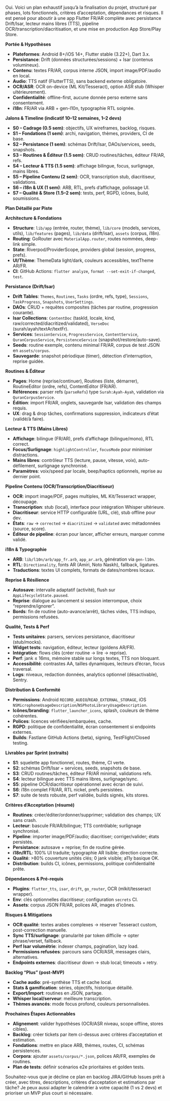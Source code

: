 Oui. Voici un plan exhaustif jusqu’à la finalisation du projet, structuré par phases, lots fonctionnels, critères d’acceptation, dépendances et risques. Il est pensé pour aboutir à une app Flutter FR/AR complète avec persistance Drift/Isar, lecteur mains libres (TTS), pipeline OCR/transcription/diacritisation, et une mise en production App Store/Play Store.

**Portée & Hypothèses**
- **Plateformes**: Android 8+/iOS 14+, Flutter stable (3.22+), Dart 3.x.
- **Persistance**: Drift (données structurées/sessions) + Isar (contenus volumineux).
- **Contenu**: textes FR/AR, corpus interne JSON, import image/PDF/audio en local.
- **Audio**: TTS natif (FlutterTTS), sans backend externe obligatoire.
- **OCR/ASR**: OCR on-device (ML Kit/Tesseract), option ASR stub (Whisper ultérieurement).
- **Confidentialité**: offline-first, aucune donnée perso externe sans consentement.
- **i18n**: FR/AR via ARB + gen-l10n, typographie RTL soignée.

**Jalons & Timeline (indicatif 10–12 semaines, 1–2 devs)**
- **S0 – Cadrage (0.5 sem)**: objectifs, UX wireframes, backlog, risques.
- **S1 – Fondations (1 sem)**: archi, navigation, thèmes, providers, CI de base.
- **S2 – Persistance (1 sem)**: schémas Drift/Isar, DAOs/services, seeds, snapshots.
- **S3 – Routines & Éditeur (1.5 sem)**: CRUD routines/tâches, éditeur FR/AR, refs.
- **S4 – Lecteur & TTS (1.5 sem)**: affichage bilingue, focus, surlignage, mains libres.
- **S5 – Pipeline Contenu (2 sem)**: OCR, transcription stub, diacritiseur, validations.
- **S6 – i18n & UX (1 sem)**: ARB, RTL, prefs d’affichage, polissage UI.
- **S7 – Qualité & Store (1.5–2 sem)**: tests, perf, RGPD, icônes, build, soumissions.

**Plan Détaillé par Piste**

**Architecture & Fondations**
- **Structure**: `lib/app` (entrée, router, thème), `lib/core` (models, services, utils), `lib/features` (pages), `lib/data` (drift/isar), `assets` (corpus, i18n).
- **Routing**: GoRouter avec `MaterialApp.router`, routes nommées, deep-link simple.
- **State**: Riverpod/ProviderScope, providers global (session, progress, prefs).
- **UI/Thème**: ThemeData light/dark, couleurs accessibles, textTheme AR/FR.
- **CI**: GitHub Actions: `flutter analyze`, `format --set-exit-if-changed`, `test`.

**Persistance (Drift/Isar)**
- **Drift Tables**: `Themes`, `Routines`, `Tasks` (ordre, refs, type), `Sessions`, `TaskProgress`, `Snapshots`, `UserSettings`.
- **DAOs**: CRUD + requêtes composites (tâches par routine, progression courante).
- **Isar Collections**: `ContentDoc` (taskId, locale, kind, raw/corrected/diacritized/validated), `VerseDoc` (surah/ayah/textAr/textFr).
- **Services**: `SessionService`, `ProgressService`, `ContentService`, `QuranCorpusService`, `PersistenceService` (snapshot/restore/auto-save).
- **Seeds**: routine exemple, contenu minimal FR/AR, corpus de test JSON en `assets/corpus`.
- **Sauvegarde**: snapshot périodique (timer), détection d’interruption, reprise guidée.

**Routines & Éditeur**
- **Pages**: Home (reprise/continuer), Routines (liste, démarrer), RoutineEditor (ordre, refs), ContentEditor (FR/AR).
- **Références**: parser refs (`parseRefs`) type `Surah:Ayah-Ayah`, validation via `QuranCorpusService`.
- **Édition**: import FR/AR, onglets, sauvegarde Isar, validation des champs requis.
- **UX**: drag & drop tâches, confirmations suppression, indicateurs d’état (validé/à faire).

**Lecteur & TTS (Mains Libres)**
- **Affichage**: bilingue (FR/AR), prefs d’affichage (bilingue/mono), RTL correct.
- **Focus/Surlignage**: `highlightController`, `focusMode` pour minimiser distractions.
- **Mains libres**: contrôleur TTS (lecture, pause, vitesse, voix), auto-défilement, surlignage synchronisé.
- **Paramètres**: voix/speed par locale, beep/haptics optionnels, reprise au dernier point.

**Pipeline Contenu (OCR/Transcription/Diacritiseur)**
- **OCR**: import image/PDF, pages multiples, ML Kit/Tesseract wrapper, découpage.
- **Transcription**: stub (local), interface pour intégration Whisper ultérieure.
- **Diacritiseur**: service HTTP configurable (URL, clé), stub offline pour dev.
- **États**: `raw` → `corrected` → `diacritized` → `validated` avec métadonnées (source, score).
- **Éditeur de pipeline**: écran pour lancer, afficher erreurs, marquer comme validé.

**i18n & Typographie**
- **ARB**: `lib/l10n/arb/app_fr.arb`, `app_ar.arb`, génération via `gen-l10n`.
- **RTL**: `Directionality`, fonts AR (Amiri, Noto Naskh), fallback, ligatures.
- **Traductions**: textes UI complets, formats de dates/nombres locaux.

**Reprise & Résilience**
- **Autosave**: intervalle adaptatif (activité), flush sur `AppLifecycleState.paused`.
- **Reprise**: dialogue au lancement si session interrompue, choix “reprendre/ignorer”.
- **Bords**: fin de routine (auto-avance/arrêt), tâches vides, TTS indispo, permissions refusées.

**Qualité, Tests & Perf**
- **Tests unitaires**: parsers, services persistance, diacritiseur (stub/mocks).
- **Widget tests**: navigation, éditeur, lecteur (goldens AR/FR).
- **Intégration**: flows clés (créer routine → lire → reprise).
- **Perf**: jank ≤ 16ms, mémoire stable sur longs textes, TTS non bloquant.
- **Accessibilité**: contrastes AA, tailles dynamiques, lecteurs d’écran, focus traversal.
- **Logs**: niveaux, redaction données, analytics optionnel (désactivable), Sentry.

**Distribution & Conformité**
- **Permissions**: Android `RECORD_AUDIO`/`READ_EXTERNAL_STORAGE`, iOS `NSMicrophoneUsageDescription`/`NSPhotoLibraryUsageDescription`.
- **Icônes/branding**: `flutter_launcher_icons`, splash, couleurs de thème cohérentes.
- **Polices**: licences vérifiées/embarquées, cache.
- **RGPD**: politique de confidentialité, écran consentement si endpoints externes.
- **Builds**: Fastlane GitHub Actions (beta), signing, TestFlight/Closed testing.

**Livrables par Sprint (extraits)**
- **S1**: squelette app fonctionnel, routes, thème, CI verte.
- **S2**: schémas Drift/Isar + services, seeds, snapshots de base.
- **S3**: CRUD routines/tâches, éditeur FR/AR minimal, validations refs.
- **S4**: lecteur bilingue avec TTS mains libres, surlignage/sync.
- **S5**: pipeline OCR/diacritiseur opérationnel avec écran de suivi.
- **S6**: i18n complet FR/AR, RTL nickel, prefs persistées.
- **S7**: suite de tests robuste, perf validée, builds signés, kits stores.

**Critères d’Acceptation (résumé)**
- **Routines**: créer/éditer/ordonner/supprimer; validation des champs; UX sans crash.
- **Lecteur**: bascule FR/AR/bilingue; TTS contrôlable; surlignage synchronisé.
- **Pipeline**: importer image/PDF/audio; diacritiser; corriger/valider; états persistés.
- **Persistance**: autosave + reprise; fin de routine gérée.
- **i18n/RTL**: 100% UI traduite; typographie AR lisible; direction correcte.
- **Qualité**: >80% couverture unités clés; 0 jank visible; a11y basique OK.
- **Distribution**: builds CI, icônes, permissions, politique confidentialité prête.

**Dépendances & Pré-requis**
- **Plugins**: `flutter_tts`, `isar`, `drift`, `go_router`, OCR (mlkit/tesseract wrapper).
- **Env**: clés optionnelles diacritiseur; configuration `secrets` CI.
- **Assets**: corpus JSON FR/AR, polices AR, images d’icônes.

**Risques & Mitigations**
- **OCR qualité**: textes arabes complexes → réserver Tesseract custom, post-correction manuelle.
- **Sync TTS/surlignage**: granularité par token difficile → opter phrase/verset, fallback.
- **Perf Isar volumétrie**: indexer champs, pagination, lazy load.
- **Permissions refusées**: parcours sans OCR/ASR, messages clairs, alternatives.
- **Endpoints externes**: diacritiseur down → stub local; timeouts + retry.

**Backlog “Plus” (post-MVP)**
- **Cache audio**: pré-synthèse TTS et cache local.
- **Stats & gamification**: séries, objectifs, historique détaillé.
- **Export/Import**: routines en JSON, partage.
- **Whisper local/serveur**: meilleure transcription.
- **Thèmes avancés**: mode focus profond, couleurs personnalisées.

**Prochaines Étapes Actionnables**
- **Alignement**: valider hypothèses (OCR/ASR niveau, scope offline, stores cibles).
- **Backlog**: créer tickets par item ci-dessus avec critères d’acceptation et estimation.
- **Fondations**: mettre en place ARB, thèmes, routes, CI, schémas persistences.
- **Corpora**: ajouter `assets/corpus/*.json`, polices AR/FR, exemples de routines.
- **Plan de tests**: définir scénarios e2e prioritaires et golden tests.

Souhaitez-vous que je décline ce plan en backlog JIRA/GitHub Issues prêt à créer, avec titres, descriptions, critères d’acceptation et estimations par tâche? Je peux aussi adapter le calendrier à votre capacité (1 vs 2 devs) et prioriser un MVP plus court si nécessaire.
